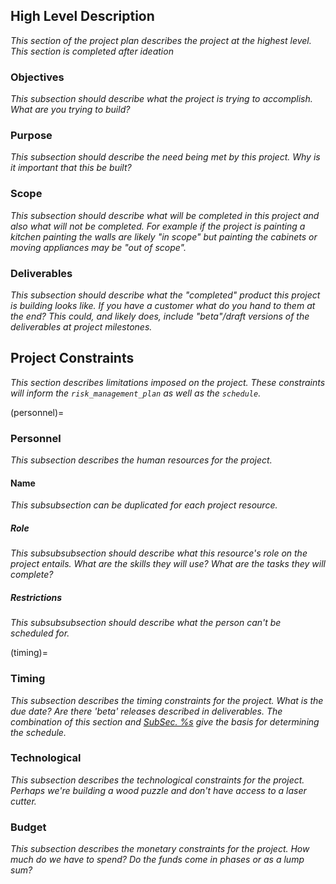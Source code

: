 


## High Level Description

_This section of the project plan describes the project at the highest level.
This section is completed after ideation_


### Objectives

_This subsection should describe what the project is trying to accomplish. What
are you trying to build?_

### Purpose

_This subsection should describe the need being met by this project. Why is it
important that this be built?_

### Scope

_This subsection should describe what will be completed in this project and also
what will not be completed. For example if the project is painting a kitchen
painting the walls are likely "in scope" but painting the cabinets or moving
appliances may be "out of scope"._

### Deliverables

_This subsection should describe what the "completed" product this project is
building looks like. If you have a customer what do you hand to them at the
end? This could, and likely does, include "beta"/draft versions of the deliverables at project milestones._

## Project Constraints

_This section describes limitations imposed on the project. These constraints
will inform the ```risk_management_plan``` as well as the ```schedule```._

(personnel)=
### Personnel

_This subsection describes the human resources for the project._

#### Name
_This subsubsection can be duplicated for each project resource._
##### Role
_This subsubsubsection should describe what this resource's role on the project
entails. What are the skills they will use? What are the tasks they will complete?_
##### Restrictions
_This subsubsubsection should describe what the person can't be scheduled for._

(timing)=
### Timing
_This subsection describes the timing constraints for the project. What is the due date? Are there 'beta' releases described in deliverables. The combination of this section and [SubSec. %s](#personnel) give the basis for determining the schedule._

### Technological
_This subsection describes the technological constraints for the project. Perhaps we're building a wood puzzle and don't have access to a laser cutter._

### Budget
_This subsection describes the monetary constraints for the project. How much do
we have to spend? Do the funds come in phases or as a lump sum?_
